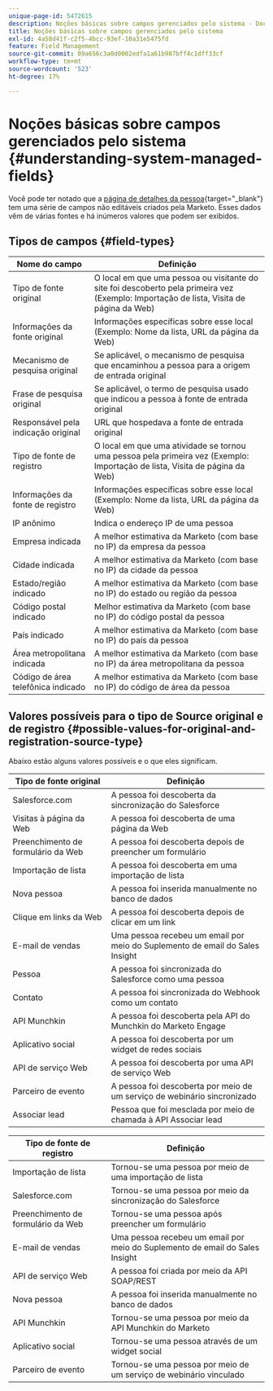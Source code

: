 ```yaml
---
unique-page-id: 5472615
description: Noções básicas sobre campos gerenciados pelo sistema - Documentação do Marketo - Documentação do produto
title: Noções básicas sobre campos gerenciados pelo sistema
exl-id: 4a58d41f-c2f5-4bcc-93ef-10a31e5475fd
feature: Field Management
source-git-commit: 09a656c3a0d0002edfa1a61b987bff4c1dff33cf
workflow-type: tm+mt
source-wordcount: '523'
ht-degree: 17%

---
```


# Noções básicas sobre campos gerenciados pelo sistema {#understanding-system-managed-fields}

Você pode ter notado que a [página de detalhes da pessoa](/help/marketo/product-docs/core-marketo-concepts/smart-lists-and-static-lists/managing-people-in-smart-lists/using-the-person-detail-page.md){target="_blank"} tem uma série de campos não editáveis criados pela Marketo. Esses dados vêm de várias fontes e há inúmeros valores que podem ser exibidos.

## Tipos de campos {#field-types}

<table><thead>
  <tr>
    <th>Nome do campo</th>
    <th>Definição</th>
  </tr></thead>
<tbody>
  <tr>
    <td>Tipo de fonte original</td>
    <td>O local em que uma pessoa ou visitante do site foi descoberto pela primeira vez (Exemplo: Importação de lista, Visita de página da Web)</td>
  </tr>
  <tr>
    <td>Informações da fonte original</td>
    <td>Informações específicas sobre esse local (Exemplo: Nome da lista, URL da página da Web)</td>
  </tr>
  <tr>
    <td>Mecanismo de pesquisa original</td>
    <td>Se aplicável, o mecanismo de pesquisa que encaminhou a pessoa para a origem de entrada original</td>
  </tr>
  <tr>
    <td>Frase de pesquisa original</td>
    <td>Se aplicável, o termo de pesquisa usado que indicou a pessoa à fonte de entrada original</td>
  </tr>
  <tr>
    <td>Responsável pela indicação original</td>
    <td>URL que hospedava a fonte de entrada original</td>
  </tr>
  <tr>
    <td>Tipo de fonte de registro</td>
    <td>O local em que uma atividade se tornou uma pessoa pela primeira vez (Exemplo: Importação de lista, Visita de página da Web)</td>
  </tr>
  <tr>
    <td>Informações da fonte de registro</td>
    <td>Informações específicas sobre esse local (Exemplo: Nome da lista, URL da página da Web)</td>
  </tr>
  <tr>
    <td>IP anônimo</td>
    <td>Indica o endereço IP de uma pessoa</td>
  </tr>
  <tr>
    <td>Empresa indicada</td>
    <td>A melhor estimativa da Marketo (com base no IP) da empresa da pessoa</td>
  </tr>
  <tr>
    <td>Cidade indicada</td>
    <td>A melhor estimativa da Marketo (com base no IP) da cidade da pessoa</td>
  </tr>
  <tr>
    <td>Estado/região indicado</td>
    <td>A melhor estimativa da Marketo (com base no IP) do estado ou região da pessoa</td>
  </tr>
  <tr>
    <td>Código postal indicado</td>
    <td>Melhor estimativa da Marketo (com base no IP) do código postal da pessoa</td>
  </tr>
  <tr>
    <td>País indicado</td>
    <td>A melhor estimativa da Marketo (com base no IP) do país da pessoa</td>
  </tr>
  <tr>
    <td>Área metropolitana indicada</td>
    <td>A melhor estimativa da Marketo (com base no IP) da área metropolitana da pessoa</td>
  </tr>
  <tr>
    <td>Código de área telefônica indicado</td>
    <td>A melhor estimativa da Marketo (com base no IP) do código de área da pessoa</td>
  </tr>
</tbody></table>

## Valores possíveis para o tipo de Source original e de registro {#possible-values-for-original-and-registration-source-type}

Abaixo estão alguns valores possíveis e o que eles significam.

<table><thead>
  <tr>
    <th>Tipo de fonte original</th>
    <th>Definição</th>
  </tr></thead>
<tbody>
  <tr>
    <td>Salesforce.com</td>
    <td>A pessoa foi descoberta da sincronização do Salesforce</td>
  </tr>
  <tr>
    <td>Visitas à página da Web</td>
    <td>A pessoa foi descoberta de uma página da Web</td>
  </tr>
  <tr>
    <td>Preenchimento de formulário da Web</td>
    <td>A pessoa foi descoberta depois de preencher um formulário</td>
  </tr>
  <tr>
    <td>Importação de lista</td>
    <td>A pessoa foi descoberta em uma importação de lista</td>
  </tr>
  <tr>
    <td>Nova pessoa</td>
    <td>A pessoa foi inserida manualmente no banco de dados</td>
  </tr>
  <tr>
    <td>Clique em links da Web</td>
    <td>A pessoa foi descoberta depois de clicar em um link</td>
  </tr>
  <tr>
    <td>E-mail de vendas</td>
    <td>Uma pessoa recebeu um email por meio do Suplemento de email do Sales Insight</td>
  </tr>
  <tr>
    <td>Pessoa</td>
    <td>A pessoa foi sincronizada do Salesforce como uma pessoa</td>
  </tr>
  <tr>
    <td>Contato</td>
    <td>A pessoa foi sincronizada do Webhook como um contato</td>
  </tr>
  <tr>
    <td>API Munchkin</td>
    <td>A pessoa foi descoberta pela API do Munchkin do Marketo Engage</td>
  </tr>
  <tr>
    <td>Aplicativo social</td>
    <td>A pessoa foi descoberta por um widget de redes sociais</td>
  </tr>
  <tr>
    <td>API de serviço Web</td>
    <td>A pessoa foi descoberta por uma API de serviço Web</td>
  </tr>
  <tr>
    <td>Parceiro de evento</td>
    <td>A pessoa foi descoberta por meio de um serviço de webinário sincronizado</td>
  </tr>
  <tr>
    <td>Associar lead</td>
    <td>Pessoa que foi mesclada por meio de chamada à API Associar lead</td>
  </tr>
</tbody></table>

<table><thead>
  <tr>
    <th>Tipo de fonte de registro</th>
    <th>Definição</th>
  </tr></thead>
<tbody>
  <tr>
    <td>Importação de lista</td>
    <td>Tornou-se uma pessoa por meio de uma importação de lista</td>
  </tr>
  <tr>
    <td>Salesforce.com</td>
    <td>Tornou-se uma pessoa por meio da sincronização do Salesforce</td>
  </tr>
  <tr>
    <td>Preenchimento de formulário da Web</td>
    <td>Tornou-se uma pessoa após preencher um formulário</td>
  </tr>
  <tr>
    <td>E-mail de vendas</td>
    <td>Uma pessoa recebeu um email por meio do Suplemento de email do Sales Insight</td>
  </tr>
  <tr>
    <td>API de serviço Web</td>
    <td>A pessoa foi criada por meio da API SOAP/REST</td>
  </tr>
  <tr>
    <td>Nova pessoa</td>
    <td>A pessoa foi inserida manualmente no banco de dados</td>
  </tr>
  <tr>
    <td>API Munchkin</td>
    <td>Tornou-se uma pessoa por meio da API Munchkin do Marketo</td>
  </tr>
  <tr>
    <td>Aplicativo social</td>
    <td>Tornou-se uma pessoa através de um widget social</td>
  </tr>
  <tr>
    <td>Parceiro de evento</td>
    <td>Tornou-se uma pessoa por meio de um serviço de webinário vinculado</td>
  </tr>
</tbody>
</table>
